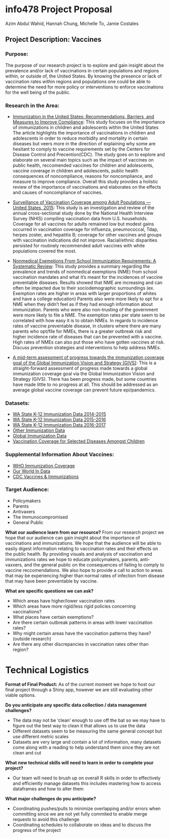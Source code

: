 # info478 Project Proposal
Azim Abdul Wahid, Hannah Chung, Michelle To, Jamie Costales

## Project Description: Vaccines
### Purpose:
The purpose of our research project is to explore and gain insight about the prevalence and/or lack of vaccinations in certain populations and regions within, or outside of, the United States. By knowing the presence or lack of vaccination rates within regions and populations one could be able to determine the need for more policy or interventions to enforce vaccinations for the well being of the public.

### Research in the Area:
- [Immunization in the United States: Recommendations, Barriers, and Measures to Improve Compliance](https://www.ncbi.nlm.nih.gov/pmc/articles/PMC4927017/): This study focuses on the importance of immunizations in children and adolescents within the United States  The article highlights the importance of vaccinations in children and adolescents in order to reduce morbidity and mortality in certain diseases but veers more in the direction of explaining why some are hesitant to comply to vaccine requirements set by the Centers for Disease Control and Precention(CDC). The study goes on to explore and elaborate on several main topics such as the impact of vaccines on public health, reccomended vaccines for children and adolescents, vaccine coverage in children and adolescents, public health consequences of noncompliance, reasons for noncompliance, and measure to improve compliance. Overall this study provides a holistic review of the importance of vaccinations and elaborates on the effects and causes of noncompliance of vaccines.

- [Surveillance of Vaccination Coverage among Adult Populations — United States, 2015](https://www.cdc.gov/mmwr/volumes/65/ss/ss6501a1.htm): This study is an investigation and review of the annual cross-sectional study done by the National Health Interview Survey (NHIS) compiling vaccination data from U.S. households. Coverage for all vaccines for adults remained low but modest gains occurred in vaccination coverage for influenza, pneumococcal, Tdap, herpes zoster, and hepatitis B; coverage for other vaccines and groups with vaccination indications did not improve. Racial/ethnic disparities persisted for routinely recommended adult vaccines with white populations covered the most.

- [Nonmedical Exemptions From School Immunization Requirements: A Systematic Review](https://www-ncbi-nlm-nih-gov.offcampus.lib.washington.edu/pmc/articles/PMC4202987/): This study provides a summary regarding the prevalence and trends of nonmedical exemptions (NME) from school vaccination mandates and what it’s meant for the incidences of vaccine preventable diseases. Results showed that NME are increasing and can often be impacted due to their sociodemographic surroundings (ex. Exemption rates are higher in areas with larger proportions of whites and have a college education) Parents also were more likely to opt for a NME when they didn’t feel as if they had enough information about immunization. Parents who were also non-trusting of the government were more likely to file a NME. The exemption rates per state seem to be correlated with how easy it is to obtain NMEs. In regards to incidence rates of vaccine preventable disease, in clusters where there are many parents who opt/file for NMEs, there is a greater outbreak risk and higher incidence rate of diseases that can be prevented with a vaccine. High rates of NMEs can also put those who have gotten vaccines at risk. Discuss prevention strategies and interventions to help address NMEs.

- [A mid-term assessment of progress towards the immunization coverage goal of the Global Immunization Vision and Strategy (GIVS)](https://bmcpublichealth.biomedcentral.com/articles/10.1186/1471-2458-11-806): This is a straight-forward assessment of progress made towards a global immunization coverage goal via the Global Immunization Vision and Strategy (GIVS). There has been progress made, but some countries have made little to no progress at all. This should be addressed as an average global vaccine coverage can prevent future epi/pandemics.

### Datasets:
- [WA State K-12 Immunization Data 2014-2015](https://catalog.data.gov/dataset/immunization-data-for-all-students-kindergarten-through-12th-grade-2014-2015-school-year)
- [WA State K-12 Immunization Data 2015-2016](https://catalog.data.gov/dataset/all-students-kindergarten-through-12th-grade-immunization-data-by-school-2015-2016)
- [WA State K-12 Immunization Data 2016-2017](https://catalog.data.gov/dataset/all-students-kindergarten-through-12th-grade-immunization-data-by-school-2016-2017)
- [Other Immunization Data](https://catalog.data.gov/dataset?tags=immunization&page=1)
- [Global Immunization Data](https://data.unicef.org/resources/dataset/immunization/)
- [Vaccination Coverage for Selected Diseases Amongst Children](https://www.cdc.gov/nchs/data/hus/2018/031.pdf)

### Supplemental Information About Vaccines: 

- [WHO Immunization Coverage](https://www.who.int/news-room/fact-sheets/detail/immunization-coverage)
- [Our World In Data](https://ourworldindata.org/vaccination)
- [CDC Vaccines & Immunizations](https://www.cdc.gov/vaccines/)

### Target Audience:
- Policymakers
- Parents
- Antivaxers
- The Immunocompromised
- General Public

**What our audience learn from our resource?**
From our research project we hope that our audience can gain insight about the importance of vaccinations and immunizations. We hope that the audience will be able to easily digest information relating to vaccination rates and their effects on the public health. By providing visuals and analysis of vaccination and immunizations rates we hope to educate policymakers, parents, anti-vaxxers, and the general public on the consequences of failing to comply to vaccine reccomendations. We also hope to provide a call to action to areas that may be experiencing higher than normal rates of infection from disease that may have been preventable by vaccine.

**What are specific questions we can ask?**
- Which areas have higher/lower vaccination rates
- Which areas have more rigid/less rigid policies concerning vaccinations?
- What places have certain exemptions?
- Are there certain outbreak patterns in areas with lower vaccination rates?
- Why might certain areas have the vaccination patterns they have? (outside research)
- Are there any other discrepancies in vaccination rates other than region? 

# Technical Logistics

**Format of Final Product:** 
As of the current moment we hope to host our final project through a Shiny app, however we are still evaluating other viable options. 

**Do you anticipate any specific data collection / data management challenges?**
-  The data may not be ‘clean’ enough to use off the bat so we may have to figure out the best way to clean it that allows us to use the data
- Different datasets seem to be measuring the same general concept but use different metric scales
- Datasets are very large and contain a lot of information, many datasets come along with a reading to help understand them since they are not clean and cut 

**What new technical skills will need to learn in order to complete your project?**
- Our team will need to brush up on overall R skills in order to effectively and efficiently manage datasets this includes mastering how to access dataframes and how to alter them 

**What major challenges do you anticipate?**
- Coordinating pushes/pulls to minimize overlapping and/or errors when committing since we are not yet fully commited to enable merge requests to avoid this challenge
- Coordinating schedules to collaborate on ideas and to discuss the progress of the project
